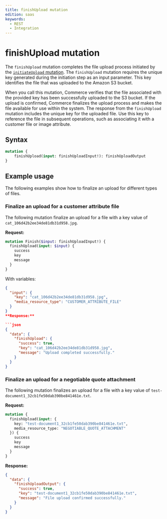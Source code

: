```yaml
---
title: finishUpload mutation
edition: saas
keywords:
  - REST
  - Integration
---
```


# finishUpload mutation

The `finishUpload` mutation completes the file upload process initiated by the [`initiateUpload` mutation](initiate-upload.md). The `finishUpload` mutation requires the unique key generated during the initiation step as an input parameter. This key identifies the file that was uploaded to the Amazon S3 bucket.

When you call this mutation, Commerce verifies that the file associated with the provided key has been successfully uploaded to the S3 bucket. If the upload is confirmed, Commerce finalizes the upload process and makes the file available for use within the system. The response from the `finishUpload` mutation includes the unique key for the uploaded file. Use this key to reference the file in subsequent operations, such as associating it with a customer file or image attribute.

## Syntax

```graphql
mutation {
    finishUpload(input: finishUploadInput!): finishUploadOutput
}
```

<!--
## Reference

The [`finishUpload`](https://developer.adobe.com/commerce/services/graphql/reference/saas-api/index.html#mutation-finishUpload) reference provides detailed information about the types and fields defined in this mutation.
-->

## Example usage

The following examples show how to finalize an upload for different types of files.

### Finalize an upload for a customer attribute file

The following mutation finalize an upload for a file with a key value of `cat_106d42b2ee34de81db31d958.jpg`.

**Request:**

```graphql
mutation Finish($input: finishUploadInput!) {
  finishUpload(input: $input) {
    success
    key
    message
  }
}
```
With variables:

```json
{
  "input": {
    "key": "cat_106d42b2ee34de81db31d958.jpg",
    "media_resource_type": "CUSTOMER_ATTRIBUTE_FILE"
  }
}
**Response:**

```json
{
  "data": {
    "finishUpload": {
      "success": true,
      "key": "cat_106d42b2ee34de81db31d958.jpg",
      "message": "Upload completed successfully."
    }
  }
}
```

### Finalize an upload for a negotiable quote attachment

The following mutation finalizes an upload for a file with a key value of `test-document1_32cb1fe50dab390be841461e.txt`.

**Request:**

```graphql
mutation {
  finishUpload(input: {
    key: "test-document1_32cb1fe50dab390be841461e.txt",
    media_resource_type: "NEGOTIABLE_QUOTE_ATTACHMENT"
  }) {
    success
    key
    message
  }
}
```

**Response:**

```json
{
  "data": {
    "finishUploadOutput": {
      "success": true,
      "key": "test-document1_32cb1fe50dab390be841461e.txt",
      "message": "File upload confirmed successfully."
    }
  }
}
```
